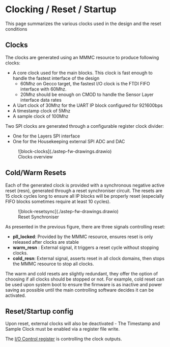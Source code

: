 # Clocking / Reset / Startup

This page summarizes the various clocks used in the design and the reset conditions

## Clocks 

The clocks are generated using an MMMC resource to produce following clocks:

- A core clock used for the main blocks. This clock is fast enough to handle the fastest interface of the design
    - 60Mhz on Gecco target, the fastest I/O clock is the FTDI FIFO interface with 60Mhz. 
    - 20Mhz should be enough on CMOD to handle the Sensor Layer interface data rates
- A Uart clock of 30Mhz for the UART IP block configured for 921600bps 
- A timestamp clock of 5Mhz 
- A sample clock of 100Mhz 

Two SPI clocks are generated through a configurable register clock divider: 

- One for the Layers SPI interface  
- One for the Housekeeping external SPI ADC and DAC


<figure markdown>
  ![block-clocks](./astep-fw-drawings.drawio)
  <figcaption>Clocks overview</figcaption>
</figure>


## Cold/Warm Resets 

Each of the generated clock is provided with a synchronous negative active reset (resn), generated through a reset synchroniser circuit. The resets are 15 clock cycles long to ensure all IP blocks will be properly reset (especially FIFO blocks sometimes require at least 10 cycles). 

<figure markdown>
  ![block-resetsync](./astep-fw-drawings.drawio)
  <figcaption>Reset Synchroniser</figcaption>
</figure>

As presented in the previous figure, there are three signals controlling reset: 

- **pll_locked**: Provided by the MMMC resource, ensures reset is only released after clocks are stable 
- **warm_resn** : External signal, it triggers a reset cycle without stopping clocks.
- **cold_resn**:  External signal, asserts reset in all clock domains, then stops the MMMC resource to stop all clocks. 

The warm and cold resets are slightly redundant, they offer the option of choosing if all clocks should be stopped or not. For example, cold reset can be used upon system boot to ensure the firmware is as inactive and power saving as possible until the main controlling software decides it can be activated. 


## Reset/Startup config

Upon reset, external clocks will also be deactivated - The Timestamp and Sample Clock must be enabled via a register file write. 

The [I/O Control register](./main_rfg.md#io_ctrl)  is controlling the clock outputs.